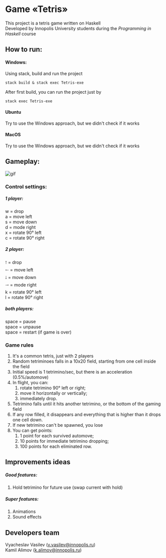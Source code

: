 # Game «Tetris»
This project is a tetris game written on Haskell  
Developed by Innopolis University students during the _Programming in Haskell_ course

## How to run:
#### Windows:

Using stack, build and run the project
```
stack build & stack exec Tetris-exe
```
After first build, you can run the project just by
```
stack exec Tetris-exe
```

#### Ubuntu
Try to use the Windows approach, but we didn't check if it works

#### MacOS
Try to use the Windows approach, but we didn't check if it works

## Gameplay:
![gif](https://s8.gifyu.com/images/tetris-demo0c9739aa04ff16ec.gif)

### Control settings:
##### 1 player:  
w = drop  
a = move left  
s = move down  
d = mode right  
x = rotate 90° left  
c = rotate 90° right  
##### 2 player:  
🠁 = drop  
🠀 = move left  
🠃 = move down  
🠂 = mode right  
k = rotate 90° left  
l = rotate 90° right 
##### both players:
space = pause  
space = unpause  
space = restart (if game is over)

### Game rules
1. It's a common tetris, just with 2 players
1. Random tetriminoes falls in a 10x20 field, starting from one cell inside the field
1. Initial speed is 1 tetrimino/sec, but there is an acceleration (0.5%/automove)
1. In flight, you can:
    1. rotate tetrimino 90° left or right;
    1. move it horizontally or vertically;
    1. immediately drop.
1. Tetrimino falls until it hits another tetrimino, or the bottom of the gaming field
1. If any row filled, it disappears and everything that is higher than it drops one cell down.  
1. If new tetrimino can't be spawned, you lose
1. You can get points:
    1. 1 point for each survived automove;
    1. 10 points for immediate tetrimino dropping;
    1. 100 points for each eliminated row.

## Improvements ideas
##### Good features:
1. Hold tetrimino for future use (swap current with hold)
##### Super features:
1. Animations
1. Sound effects

## Developers team
Vyacheslav Vasilev (v.vasilev@innopolis.ru)  
Kamil Alimov (k.alimov@innopolis.ru)
